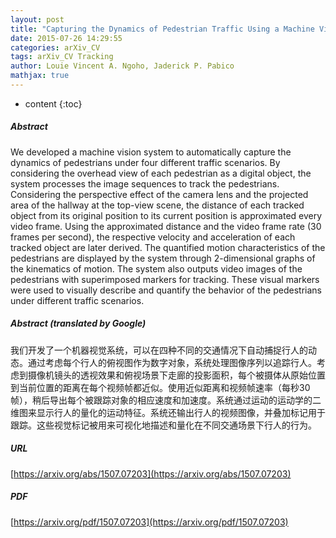 ```yaml
---
layout: post
title: "Capturing the Dynamics of Pedestrian Traffic Using a Machine Vision System"
date: 2015-07-26 14:29:55
categories: arXiv_CV
tags: arXiv_CV Tracking
author: Louie Vincent A. Ngoho, Jaderick P. Pabico
mathjax: true
---
```


* content
{:toc}

##### Abstract
We developed a machine vision system to automatically capture the dynamics of pedestrians under four different traffic scenarios. By considering the overhead view of each pedestrian as a digital object, the system processes the image sequences to track the pedestrians. Considering the perspective effect of the camera lens and the projected area of the hallway at the top-view scene, the distance of each tracked object from its original position to its current position is approximated every video frame. Using the approximated distance and the video frame rate (30 frames per second), the respective velocity and acceleration of each tracked object are later derived. The quantified motion characteristics of the pedestrians are displayed by the system through 2-dimensional graphs of the kinematics of motion. The system also outputs video images of the pedestrians with superimposed markers for tracking. These visual markers were used to visually describe and quantify the behavior of the pedestrians under different traffic scenarios.

##### Abstract (translated by Google)
我们开发了一个机器视觉系统，可以在四种不同的交通情况下自动捕捉行人的动态。通过考虑每个行人的俯视图作为数字对象，系统处理图像序列以追踪行人。考虑到摄像机镜头的透视效果和俯视场景下走廊的投影面积，每个被摄体从原始位置到当前位置的距离在每个视频帧都近似。使用近似距离和视频帧速率（每秒30帧），稍后导出每个被跟踪对象的相应速度和加速度。系统通过运动的运动学的二维图来显示行人的量化的运动特征。系统还输出行人的视频图像，并叠加标记用于跟踪。这些视觉标记被用来可视化地描述和量化在不同交通场景下行人的行为。

##### URL
[https://arxiv.org/abs/1507.07203](https://arxiv.org/abs/1507.07203)

##### PDF
[https://arxiv.org/pdf/1507.07203](https://arxiv.org/pdf/1507.07203)

